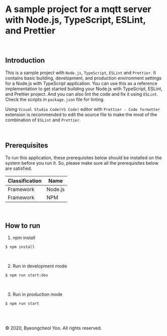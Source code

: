 # A sample project for a mqtt server with Node.js, TypeScript, ESLint, and Prettier

<br/>

## Introduction

This is a sample project with `Node.js`, `TypeScript`, `ESLint` and `Prettier`. It contains basic building, development, and production environment settings for a Node.js with TypeScript application. You can use this as a reference implementation to get started building your Node.js with TypeScript, ESLint, and Prettier project. And you can also lint the code and fix it using `ESLint`. Check the scripts in `package.json` file for linting.

Using `Visual Studio Code(VS Code)` editor with `Prettier - Code formatter` extension is recommended to edit the source file to make the most of the combination of `ESLint` and `Prettier`.

<br/>

## Prerequisites

To run this application, these prerequisites below should be installed on the system before you run it. So, please make sure all the prerequisites below are satisfied.

| Classification | Name           |
|----------------|----------------|
| Framework      | Node.js        |
| Framework      | NPM            |

<br/>

## How to run

1. npm install

```shell
$ npm install
```

<br/>

2. Run in development mode

```shell
$ npm run start:dev
```

<br/>

3. Run in production mode

```shell
$ npm run start
```

<br/>

<br/>

© 2020, Byeongcheol Yoo. All rights reserved.
